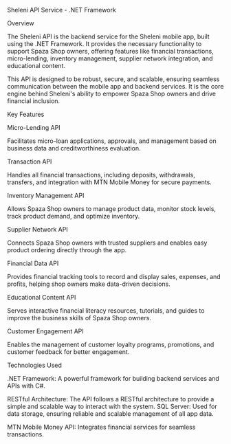 Sheleni API Service - .NET Framework

Overview

The Sheleni API is the backend service for the Sheleni mobile app, built using the .NET Framework. It provides the necessary functionality to support Spaza Shop owners, offering features like financial transactions, micro-lending, inventory management, supplier network integration, and educational content.

This API is designed to be robust, secure, and scalable, ensuring seamless communication between the mobile app and backend services. It is the core engine behind Sheleni's ability to empower Spaza Shop owners and drive financial inclusion.

Key Features

Micro-Lending API

Facilitates micro-loan applications, approvals, and management based on business data and creditworthiness evaluation.

Transaction API

Handles all financial transactions, including deposits, withdrawals, transfers, and integration with MTN Mobile Money for secure payments.

Inventory Management API

Allows Spaza Shop owners to manage product data, monitor stock levels, track product demand, and optimize inventory.

Supplier Network API

Connects Spaza Shop owners with trusted suppliers and enables easy product ordering directly through the app.

Financial Data API

Provides financial tracking tools to record and display sales, expenses, and profits, helping shop owners make data-driven decisions.

Educational Content API

Serves interactive financial literacy resources, tutorials, and guides to improve the business skills of Spaza Shop owners.

Customer Engagement API

Enables the management of customer loyalty programs, promotions, and customer feedback for better engagement.

Technologies Used

.NET Framework: A powerful framework for building backend services and APIs with C#.

RESTful Architecture: The API follows a RESTful architecture to provide a simple and scalable way to interact with the system.
SQL Server: Used for data storage, ensuring reliable and scalable management of all app data.

MTN Mobile Money API: Integrates financial services for seamless transactions.
